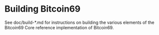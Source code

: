Building Bitcoin69
================

See doc/build-*.md for instructions on building the various
elements of the Bitcoin69 Core reference implementation of Bitcoin69.
